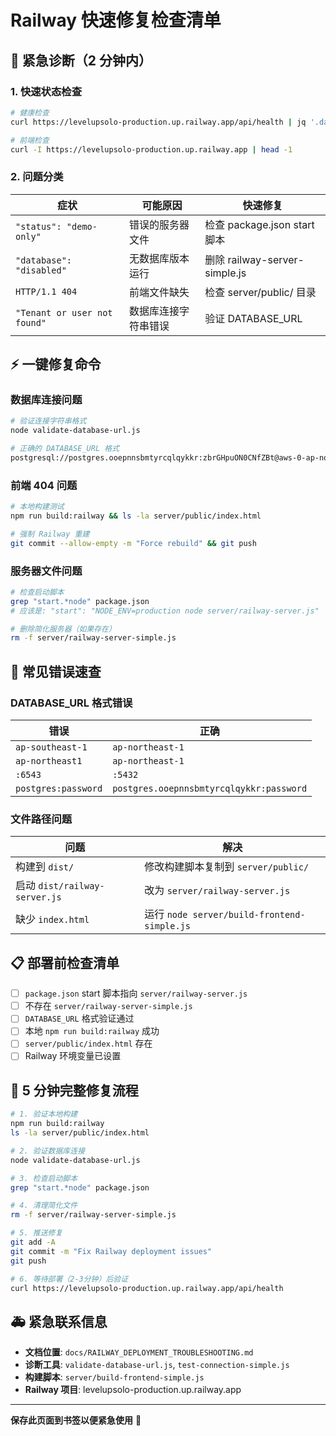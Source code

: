 # Railway 快速修复检查清单

## 🚨 紧急诊断（2 分钟内）

### 1. 快速状态检查
```bash
# 健康检查
curl https://levelupsolo-production.up.railway.app/api/health | jq '.database.status'

# 前端检查  
curl -I https://levelupsolo-production.up.railway.app | head -1
```

### 2. 问题分类
| 症状 | 可能原因 | 快速修复 |
|------|----------|----------|
| `"status": "demo-only"` | 错误的服务器文件 | 检查 package.json start 脚本 |
| `"database": "disabled"` | 无数据库版本运行 | 删除 railway-server-simple.js |
| `HTTP/1.1 404` | 前端文件缺失 | 检查 server/public/ 目录 |
| `"Tenant or user not found"` | 数据库连接字符串错误 | 验证 DATABASE_URL |

## ⚡ 一键修复命令

### 数据库连接问题
```bash
# 验证连接字符串格式
node validate-database-url.js

# 正确的 DATABASE_URL 格式
postgresql://postgres.ooepnnsbmtyrcqlqykkr:zbrGHpuON0CNfZBt@aws-0-ap-northeast-1.pooler.supabase.com:5432/postgres
```

### 前端 404 问题
```bash
# 本地构建测试
npm run build:railway && ls -la server/public/index.html

# 强制 Railway 重建
git commit --allow-empty -m "Force rebuild" && git push
```

### 服务器文件问题
```bash
# 检查启动脚本
grep "start.*node" package.json
# 应该是: "start": "NODE_ENV=production node server/railway-server.js"

# 删除简化服务器（如果存在）
rm -f server/railway-server-simple.js
```

## 🔧 常见错误速查

### DATABASE_URL 格式错误
| 错误 | 正确 |
|------|------|
| `ap-southeast-1` | `ap-northeast-1` |
| `ap-northeast1` | `ap-northeast-1` |
| `:6543` | `:5432` |
| `postgres:password` | `postgres.ooepnnsbmtyrcqlqykkr:password` |

### 文件路径问题
| 问题 | 解决 |
|------|------|
| 构建到 `dist/` | 修改构建脚本复制到 `server/public/` |
| 启动 `dist/railway-server.js` | 改为 `server/railway-server.js` |
| 缺少 `index.html` | 运行 `node server/build-frontend-simple.js` |

## 📋 部署前检查清单

- [ ] `package.json` start 脚本指向 `server/railway-server.js`
- [ ] 不存在 `server/railway-server-simple.js`
- [ ] `DATABASE_URL` 格式验证通过
- [ ] 本地 `npm run build:railway` 成功
- [ ] `server/public/index.html` 存在
- [ ] Railway 环境变量已设置

## 🎯 5 分钟完整修复流程

```bash
# 1. 验证本地构建
npm run build:railway
ls -la server/public/index.html

# 2. 验证数据库连接
node validate-database-url.js

# 3. 检查启动脚本
grep "start.*node" package.json

# 4. 清理简化文件
rm -f server/railway-server-simple.js

# 5. 推送修复
git add -A
git commit -m "Fix Railway deployment issues"
git push

# 6. 等待部署（2-3分钟）后验证
curl https://levelupsolo-production.up.railway.app/api/health
```

## 🚑 紧急联系信息

- **文档位置**: `docs/RAILWAY_DEPLOYMENT_TROUBLESHOOTING.md`
- **诊断工具**: `validate-database-url.js`, `test-connection-simple.js`
- **构建脚本**: `server/build-frontend-simple.js`
- **Railway 项目**: levelupsolo-production.up.railway.app

---
**保存此页面到书签以便紧急使用** 🔖
